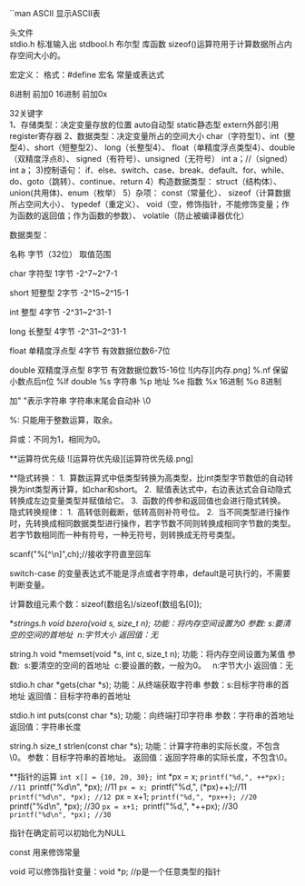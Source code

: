 ``man ASCII   显示ASCII表

头文件  
	stdio.h      标准输入出
	stdbool.h  布尔型
库函数
	sizeof()运算符用于计算数据所占内存空间大小的。

宏定义：
格式：#define 宏名 常量或表达式

8进制 前加0
16进制 前加0x

32关键字  
 1、存储类型：决定变量存放的位置
    auto自动型      static静态型
	extern外部引用  register寄存器
 2、数据类型：决定变量所占的空间大小	
  char（字符型1）、int（整型4）、short（短整型2）、
  long（长整型4）、 float（单精度浮点类型4）、double（双精度浮点8）、
  signed（有符号）、unsigned（无符号）
  int a；//（signed）int a；
 3)控制语句：
   if、else、switch、case、break、default、for、while、
   do、goto（跳转）、continue、return
 4）构造数据类型：
   struct（结构体）、union(共用体)、enum（枚举）
 5）杂项：
   const（常量化）、
   sizeof（计算数据所占空间大小）、
   typedef（重定义）、
   void（空，修饰指针，不能修饰变量；作为函数的返回值；作为函数的参数）、
   volatile（防止被编译器优化）   

数据类型：

名称                                 字节（32位）             取值范围

char        字符型                1字节   -2^7~2^7-1

short       短整型               2字节   -2^15~2^15-1

int            整型                  4字节   -2^31~2^31-1

long         长整型               4字节   -2^31~2^31-1

float         单精度浮点型    4字节   有效数据位数6-7位

double     双精度浮点型    8字节   有效数据位数15-16位
![内存][内存.png]
%.nf 保留小数点后n位
%lf double
%s 字符串
%p 地址
%e 指数
%x 16进制
%o 8进制

加" "表示字符串
字符串末尾会自动补 \\0

%: 只能用于整数运算，取余。

异或：不同为1，相同为0。

**运算符优先级
![运算符优先级][运算符优先级.png]

**隐式转换：
1.  算数运算式中低类型转换为高类型，比int类型字节数低的自动转换为int类型再计算，如char和short。
2.  赋值表达式中，右边表达式会自动隐式转换成左边变量类型并赋值给它。
3.  函数的传参和返回值也会进行隐式转换。
隐式转换规律：
1.  高转低则截断，低转高则补符号位。
2.  当不同类型进行操作时，先转换成相同数据类型进行操作，若字节数不同则转换成相同字节数的类型。若字节数相同而一种有符号，一种无符号，则转换成无符号类型。

scanf("%\[^\\n]",ch);//接收字符直至回车

switch-case 的变量表达式不能是浮点或者字符串，default是可执行的，不需要判断变量。

计算数组元素个数：sizeof(数组名)/sizeof(数组名[0]);

**strings.h
void bzero(void *s, size_t n);
功能：将内存空间设置为0
参数: s:要清空的空间的首地址  n:字节大小
返回值：无**

string.h
void *memset(void *s, int c, size_t n);
功能：将内存空间设置为某值
参数: 
s:要清空的空间的首地址 
c:要设置的数，一般为0。  
n:字节大小
返回值：无

stdio.h
char *gets(char *s);
功能：从终端获取字符串
参数：s:目标字符串的首地址
返回值：目标字符串的首地址

stdio.h
int puts(const char *s);
功能：向终端打印字符串
参数：字符串的首地址
返回值：字符串长度

string.h
size_t strlen(const char *s);
功能：计算字符串的实际长度，不包含\0。
参数：目标字符串的首地址。
返回值：返回字符串的实际长度，不包含\0。

**指针的运算
`int x[] = {10, 20, 30};
`int *px = x;
`printf("%d,", ++*px); //11
`printf("%d\n", *px); //11
`px = x;
`printf("%d,", (*px)++);//11
`printf("%d\n", *px); //12
`px = x+1;
`printf("%d,", *px++); //20
`printf("%d\n", *px); //30
`px = x+1;
`printf("%d,", *++px); //30
`printf("%d\n", *px); //30`

指针在确定前可以初始化为NULL

const 用来修饰常量

void 可以修饰指针变量：void *p; //p是一个任意类型的指针